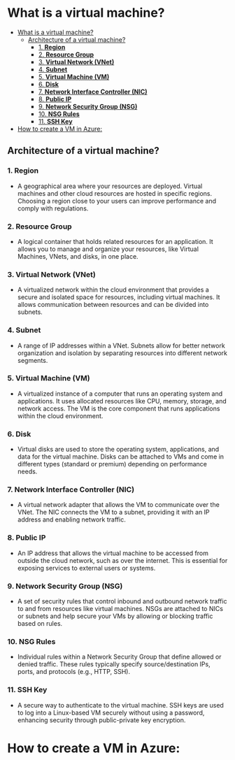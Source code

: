 # What is a virtual machine?
- [What is a virtual machine?](#what-is-a-virtual-machine)
  - [Architecture of a virtual machine?](#architecture-of-a-virtual-machine)
    - [1. **Region**](#1-region)
    - [2. **Resource Group**](#2-resource-group)
    - [3. **Virtual Network (VNet)**](#3-virtual-network-vnet)
    - [4. **Subnet**](#4-subnet)
    - [5. **Virtual Machine (VM)**](#5-virtual-machine-vm)
    - [6. **Disk**](#6-disk)
    - [7. **Network Interface Controller (NIC)**](#7-network-interface-controller-nic)
    - [8. **Public IP**](#8-public-ip)
    - [9. **Network Security Group (NSG)**](#9-network-security-group-nsg)
    - [10. **NSG Rules**](#10-nsg-rules)
    - [11. **SSH Key**](#11-ssh-key)
- [How to create a VM in Azure:](#how-to-create-a-vm-in-azure)


## Architecture of a virtual machine?



### 1. **Region**
   - A geographical area where your resources are deployed. Virtual machines and other cloud resources are hosted in specific regions. Choosing a region close to your users can improve performance and comply with regulations.

### 2. **Resource Group**
   - A logical container that holds related resources for an application. It allows you to manage and organize your resources, like Virtual Machines, VNets, and disks, in one place.

### 3. **Virtual Network (VNet)**
   - A virtualized network within the cloud environment that provides a secure and isolated space for resources, including virtual machines. It allows communication between resources and can be divided into subnets.

### 4. **Subnet**
   - A range of IP addresses within a VNet. Subnets allow for better network organization and isolation by separating resources into different network segments.

### 5. **Virtual Machine (VM)**
   - A virtualized instance of a computer that runs an operating system and applications. It uses allocated resources like CPU, memory, storage, and network access. The VM is the core component that runs applications within the cloud environment.

### 6. **Disk**
   - Virtual disks are used to store the operating system, applications, and data for the virtual machine. Disks can be attached to VMs and come in different types (standard or premium) depending on performance needs.

### 7. **Network Interface Controller (NIC)**
   - A virtual network adapter that allows the VM to communicate over the VNet. The NIC connects the VM to a subnet, providing it with an IP address and enabling network traffic.

### 8. **Public IP**
   - An IP address that allows the virtual machine to be accessed from outside the cloud network, such as over the internet. This is essential for exposing services to external users or systems.

### 9. **Network Security Group (NSG)**
   - A set of security rules that control inbound and outbound network traffic to and from resources like virtual machines. NSGs are attached to NICs or subnets and help secure your VMs by allowing or blocking traffic based on rules.

### 10. **NSG Rules**
   - Individual rules within a Network Security Group that define allowed or denied traffic. These rules typically specify source/destination IPs, ports, and protocols (e.g., HTTP, SSH).

### 11. **SSH Key**
   - A secure way to authenticate to the virtual machine. SSH keys are used to log into a Linux-based VM securely without using a password, enhancing security through public-private key encryption.

# How to create a VM in Azure:
